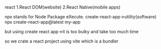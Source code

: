 react
1.React DOM(website)
2.React Native(mobile apps)

npx stands for Node Package eXecute.
create-react-app->utility(software)
npx create-react-app@latest my-app

but using create react app->it is too bulky and take too much time 


so we crate a react project using vite which is  a bundler


<!-- function->component
file name is not necessory to write in catital letter but good practice
function name should be in capital letter
in create react  jsx or js both are valid -->
